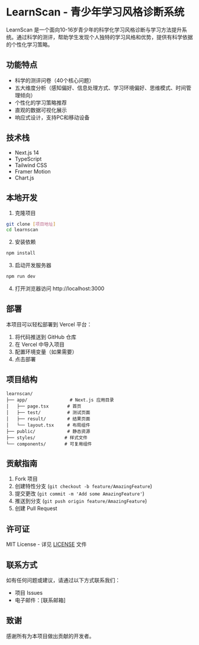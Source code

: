 # LearnScan - 青少年学习风格诊断系统

LearnScan 是一个面向10-16岁青少年的科学化学习风格诊断与学习方法提升系统。通过科学的测评，帮助学生发现个人独特的学习风格和优势，提供有科学依据的个性化学习策略。

## 功能特点

- 科学的测评问卷（40个核心问题）
- 五大维度分析（感知偏好、信息处理方式、学习环境偏好、思维模式、时间管理倾向）
- 个性化的学习策略推荐
- 直观的数据可视化展示
- 响应式设计，支持PC和移动设备

## 技术栈

- Next.js 14
- TypeScript
- Tailwind CSS
- Framer Motion
- Chart.js

## 本地开发

1. 克隆项目
```bash
git clone [项目地址]
cd learnscan
```

2. 安装依赖
```bash
npm install
```

3. 启动开发服务器
```bash
npm run dev
```

4. 打开浏览器访问 http://localhost:3000

## 部署

本项目可以轻松部署到 Vercel 平台：

1. 将代码推送到 GitHub 仓库
2. 在 Vercel 中导入项目
3. 配置环境变量（如果需要）
4. 点击部署

## 项目结构

```
learnscan/
├── app/                # Next.js 应用目录
│   ├── page.tsx       # 首页
│   ├── test/          # 测试页面
│   ├── result/        # 结果页面
│   └── layout.tsx     # 布局组件
├── public/            # 静态资源
├── styles/           # 样式文件
└── components/       # 可复用组件
```

## 贡献指南

1. Fork 项目
2. 创建特性分支 (`git checkout -b feature/AmazingFeature`)
3. 提交更改 (`git commit -m 'Add some AmazingFeature'`)
4. 推送到分支 (`git push origin feature/AmazingFeature`)
5. 创建 Pull Request

## 许可证

MIT License - 详见 [LICENSE](LICENSE) 文件

## 联系方式

如有任何问题或建议，请通过以下方式联系我们：

- 项目 Issues
- 电子邮件：[联系邮箱]

## 致谢

感谢所有为本项目做出贡献的开发者。 